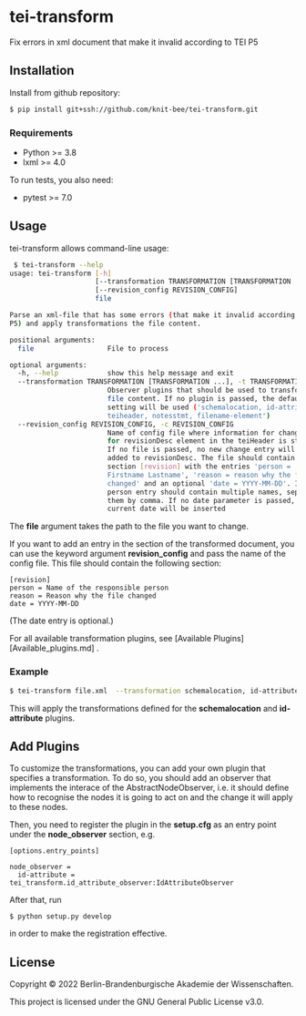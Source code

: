 # tei-transform
Fix errors in xml document that make it invalid according to TEI P5


## Installation
Install from github repository:

```sh
$ pip install git+ssh://github.com/knit-bee/tei-transform.git
```

### Requirements
* Python >= 3.8
* lxml >= 4.0

To run tests, you also need:

* pytest >= 7.0

## Usage
tei-transform allows command-line usage:
```sh
 $ tei-transform --help
usage: tei-transform [-h]
                     [--transformation TRANSFORMATION [TRANSFORMATION ...]]
                     [--revision_config REVISION_CONFIG]
                     file

Parse an xml-file that has some errors (that make it invalid according to TEI
P5) and apply transformations the file content.

positional arguments:
  file                  File to process

optional arguments:
  -h, --help            show this help message and exit
  --transformation TRANSFORMATION [TRANSFORMATION ...], -t TRANSFORMATION [TRANSFORMATION ...]
                        Observer plugins that should be used to transform the
                        file content. If no plugin is passed, the default
                        setting will be used ('schemalocation, id-attribute,
                        teiheader, notesstmt, filename-element')
  --revision_config REVISION_CONFIG, -c REVISION_CONFIG
                        Name of config file where information for change entry
                        for revisionDesc element in the teiHeader is stored.
                        If no file is passed, no new change entry will be
                        added to revisionDesc. The file should contain a
                        section [revision] with the entries 'person =
                        Firstname Lastname', 'reason = reason why the file was
                        changed' and an optional 'date = YYYY-MM-DD'. If the
                        person entry should contain multiple names, separate
                        them by comma. If no date parameter is passed, the
                        current date will be inserted
```

The **file** argument takes the path to the file you want to change.

If you want to add an entry in the <revisionDesc/> section of the transformed
document, you can use the keyword argument **revision_config** and pass the name of
the config file. This file should contain the following section:

```
[revision]
person = Name of the responsible person
reason = Reason why the file changed
date = YYYY-MM-DD
```
(The date entry is optional.)


For all available transformation plugins, see [Available Plugins][Available_plugins.md] .

### Example

```sh
$ tei-transform file.xml  --transformation schemalocation, id-attribute
```
This will apply the transformations defined for the **schemalocation** and **id-attribute**
plugins.

## Add Plugins
To customize the transformations, you can add your own plugin that specifies a
transformation. To do so, you should add an observer that implements the interace
of the AbstractNodeObserver, i.e. it should define how to recognise the nodes it
 is going to act on and the change it will apply to these nodes.

Then, you need to register the plugin in the **setup.cfg** as an entry point under
the **node_observer** section, e.g.

```
[options.entry_points]

node_observer =
  id-attribute = tei_transform.id_attribute_observer:IdAttributeObserver
```

After that, run
```
$ python setup.py develop
```
in order to make the registration effective.

## License
Copyright © 2022 Berlin-Brandenburgische Akademie der Wissenschaften.

This project is licensed under the GNU General Public License v3.0.
